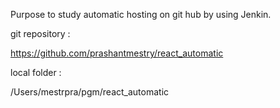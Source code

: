 
Purpose to study automatic hosting on git hub by using Jenkin.



git repository :

https://github.com/prashantmestry/react_automatic

local folder :

/Users/mestrpra/pgm/react_automatic